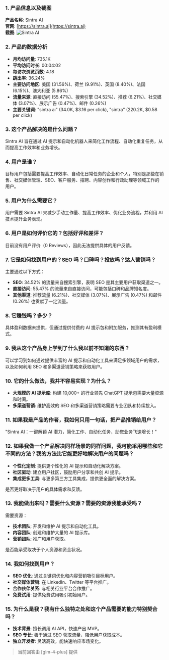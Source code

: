 ### 1. 产品信息以及截图

**产品名称**: Sintra AI  
**官网**: [https://sintra.ai](https://sintra.ai)  
**截图**: ![Sintra AI](https://cdn-images.toolify.ai/170349894788555092.jpg)

### 2. 产品的数据分析

- **月均访问量**: 735.1K
- **平均访问时长**: 00:04:02
- **每访次浏览页数**: 4.18
- **跳出率**: 36.24%
- **主要访问地区**: 美国 (31.56%)、荷兰 (9.91%)、英国 (8.40%)、法国 (6.15%)、澳大利亚 (5.86%)
- **流量来源**: 直接访问 (55.47%)、搜索引擎 (34.52%)、推荐 (6.21%)、社交媒体 (3.07%)、展示广告 (0.47%)、邮件 (0.26%)
- **主要关键词**: "sintra ai" (34.0K, $3.16 per click), "sintra" (220.2K, $0.58 per click)

### 3. 这个产品解决的是什么问题？

Sintra AI 旨在通过 AI 提示和自动化机器人来简化工作流程、自动化重复任务，从而提高工作效率和业务增长。

### 4. 用户是谁？

目标用户包括需要提高工作效率、自动化日常任务的企业和个人，特别是那些在销售、社交媒体管理、SEO、客户服务、招聘、内容创作和行政助理等领域工作的用户。

### 5. 用户为什么需要它？

用户需要 Sintra AI 来减少手动工作量、提高工作效率、优化业务流程，并利用 AI 技术提升业务表现。

### 6. 用户是如何评价它的？包括好评和差评？

目前没有用户评价（0 Reviews），因此无法提供具体的用户反馈。

### 7. 它是如何找到用户的？SEO 吗？口碑吗？投放吗？达人营销吗？

主要通过以下方式：
- **SEO**: 34.52% 的流量来自搜索引擎，表明 SEO 是其主要用户获取渠道之一。
- **直接访问**: 55.47% 的流量来自直接访问，可能包括口碑和品牌知名度。
- **其他渠道**: 推荐流量 (6.21%)、社交媒体 (3.07%)、展示广告 (0.47%) 和邮件 (0.26%) 也贡献了一定流量。

### 8. 它赚钱吗？多少？

具体盈利数据未提供，但通过提供付费的 AI 提示包和附加服务，推测其有盈利模式。

### 9. 我从这个产品身上学到了什么我以前不知道的东西？

可以学习到如何通过提供丰富的 AI 提示和自动化工具来满足多领域用户的需求，以及如何利用 SEO 和多渠道营销策略来获取用户。

### 10. 它的什么做法，我并不容易实现？为什么？

- **大规模的 AI 提示库**: 构建 10,000+ 的行业领先 ChatGPT 提示包需要大量资源和时间。
- **多渠道营销**: 维护高效的 SEO 和多渠道营销策略需要专业团队和持续投入。

### 11. 如果我是产品的作者，我如何只用一句话，把产品推销给用户？

"Sintra AI：一键解锁 AI 潜力，简化工作、自动化任务，助您业务飞速增长！"

### 12. 如果我做一个产品解决同样场景的同样问题，我可能采用哪些和它不同的方法？我的方法比它能更好地解决用户的问题吗？

- **个性化定制**: 提供更个性化的 AI 提示和自动化解决方案。
- **社区驱动**: 建立用户社区，鼓励用户分享和共创 AI 提示。
- **集成更多工具**: 与更多第三方工具集成，提供更全面的解决方案。

是否更好取决于用户的具体需求和反馈。

### 13. 我能做出来吗？需要什么资源？需要的资源我能承受吗？

需要资源：
- **技术团队**: 开发和维护 AI 提示和自动化工具。
- **内容团队**: 创建和维护大量的 AI 提示库。
- **营销团队**: 推广和用户获取。

是否能承受取决于个人资源和资金状况。

### 14. 我如何找到用户？

- **SEO 优化**: 通过关键词优化和内容营销吸引目标用户。
- **社交媒体营销**: 在 LinkedIn、Twitter 等平台推广。
- **合作伙伴关系**: 与相关行业平台合作推广。
- **免费试用**: 提供免费试用吸引初始用户。

### 15. 为什么是我？我有什么独特之处和这个产品需要的能力特别契合吗？

- **技术背景**: 擅长调用 AI API，快速产出 MVP。
- **SEO 专长**: 善于通过 SEO 获取流量，降低用户获取成本。
- **独立开发者**: 灵活高效，能快速响应市场变化。

> 当前回答由 [glm-4-plus] 提供